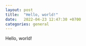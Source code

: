 ```yaml
---
layout: post
title:  "Hello, world!"
date:   2022-04-23 12:47:30 +0700
categories: general
---
```


Hello, world!
